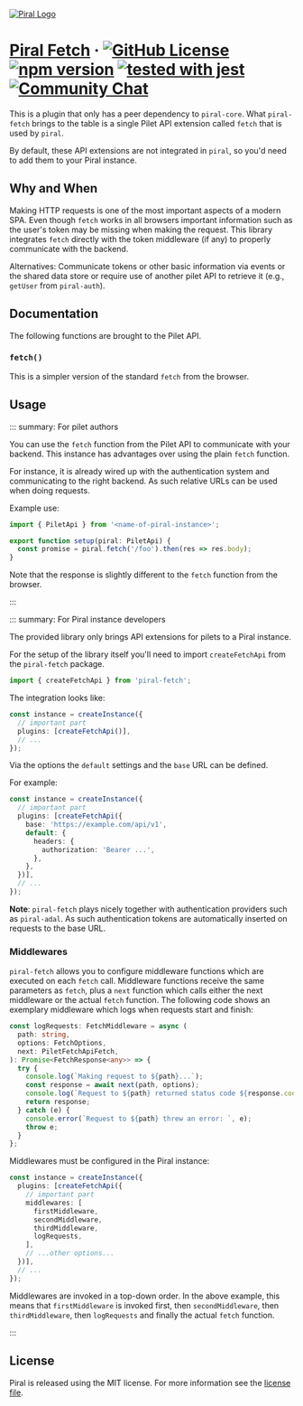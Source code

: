 [![Piral Logo](https://github.com/smapiot/piral/raw/main/docs/assets/logo.png)](https://piral.io)

# [Piral Fetch](https://piral.io) &middot; [![GitHub License](https://img.shields.io/badge/license-MIT-blue.svg)](https://github.com/smapiot/piral/blob/main/LICENSE) [![npm version](https://img.shields.io/npm/v/piral-fetch.svg?style=flat)](https://www.npmjs.com/package/piral-fetch) [![tested with jest](https://img.shields.io/badge/tested_with-jest-99424f.svg)](https://jestjs.io) [![Community Chat](https://dcbadge.vercel.app/api/server/kKJ2FZmK8t?style=flat)](https://discord.gg/kKJ2FZmK8t)

This is a plugin that only has a peer dependency to `piral-core`. What `piral-fetch` brings to the table is a single Pilet API extension called `fetch` that is used by `piral`.

By default, these API extensions are not integrated in `piral`, so you'd need to add them to your Piral instance.

## Why and When

Making HTTP requests is one of the most important aspects of a modern SPA. Even though `fetch` works in all browsers important information such as the user's token may be missing when making the request. This library integrates `fetch` directly with the token middleware (if any) to properly communicate with the backend.

Alternatives: Communicate tokens or other basic information via events or the shared data store or require use of another pilet API to retrieve it (e.g., `getUser` from `piral-auth`).

## Documentation

The following functions are brought to the Pilet API.

### `fetch()`

This is a simpler version of the standard `fetch` from the browser.

## Usage

::: summary: For pilet authors

You can use the `fetch` function from the Pilet API to communicate with your backend. This instance has advantages over using the plain `fetch` function.

For instance, it is already wired up with the authentication system and communicating to the right backend. As such relative URLs can be used when doing requests.

Example use:

```ts
import { PiletApi } from '<name-of-piral-instance>';

export function setup(piral: PiletApi) {
  const promise = piral.fetch('/foo').then(res => res.body);
}
```

Note that the response is slightly different to the `fetch` function from the browser.

:::

::: summary: For Piral instance developers

The provided library only brings API extensions for pilets to a Piral instance.

For the setup of the library itself you'll need to import `createFetchApi` from the `piral-fetch` package.

```ts
import { createFetchApi } from 'piral-fetch';
```

The integration looks like:

```ts
const instance = createInstance({
  // important part
  plugins: [createFetchApi()],
  // ...
});
```

Via the options the `default` settings and the `base` URL can be defined.

For example:

```ts
const instance = createInstance({
  // important part
  plugins: [createFetchApi({
    base: 'https://example.com/api/v1',
    default: {
      headers: {
        authorization: 'Bearer ...',
      },
    },
  })],
  // ...
});
```

**Note**: `piral-fetch` plays nicely together with authentication providers such as `piral-adal`. As such authentication tokens are automatically inserted on requests to the base URL.

### Middlewares

`piral-fetch` allows you to configure middleware functions which are executed on each `fetch` call. Middleware functions receive the same parameters as `fetch`, plus a `next` function which calls either the next middleware or the actual `fetch` function. The following code shows an exemplary middleware which logs when requests start and finish:

```ts
const logRequests: FetchMiddleware = async (
  path: string,
  options: FetchOptions,
  next: PiletFetchApiFetch,
): Promise<FetchResponse<any>> => {
  try {
    console.log(`Making request to ${path}...`);
    const response = await next(path, options);
    console.log(`Request to ${path} returned status code ${response.code}.`);
    return response;
  } catch (e) {
    console.error(`Request to ${path} threw an error: `, e);
    throw e;
  }
};
```

Middlewares must be configured in the Piral instance:

```ts
const instance = createInstance({
  plugins: [createFetchApi({
    // important part
    middlewares: [
      firstMiddleware,
      secondMiddleware,
      thirdMiddleware,
      logRequests,
    ],
    // ...other options...
  })],
  // ...
});
```

Middlewares are invoked in a top-down order. In the above example, this means that `firstMiddleware` is invoked first, then `secondMiddleware`, then `thirdMiddleware`, then `logRequests` and finally the actual `fetch` function.

:::

## License

Piral is released using the MIT license. For more information see the [license file](./LICENSE).
